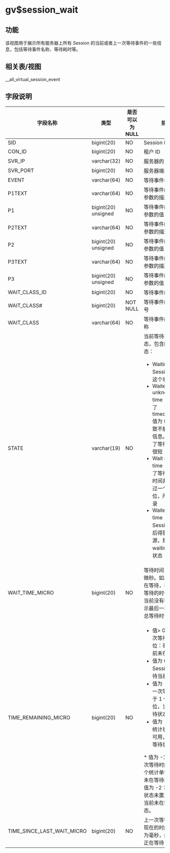 gv$session_wait 
====================================



功能 
-----------

该视图用于展示所有服务器上所有 Session 的当前或者上一次等待事件的一些信息，包括等待事件名称、等待耗时等。

相关表/视图 
---------------

__all_virtual_session_event

字段说明 
-------------



|          **字段名称**          |       **类型**        | **是否可以为 NULL** |                                                                                                                                                                                                             **描述**                                                                                                                                                                                                             |
|----------------------------|---------------------|----------------|--------------------------------------------------------------------------------------------------------------------------------------------------------------------------------------------------------------------------------------------------------------------------------------------------------------------------------------------------------------------------------------------------------------------------------|
| SID                        | bigint(20)          | NO             | Session ID                                                                                                                                                                                                                                                                                                                                                                                                                     |
| CON_ID                     | bigint(20)          | NO             | 租户 ID                                                                                                                                                                                                                                                                                                                                                                                                                          |
| SVR_IP                     | varchar(32)         | NO             | 服务器的 IP                                                                                                                                                                                                                                                                                                                                                                                                                        |
| SVR_PORT                   | bigint(20)          | NO             | 服务器端口                                                                                                                                                                                                                                                                                                                                                                                                                          |
| EVENT                      | varchar(64)         | NO             | 等待事件名称                                                                                                                                                                                                                                                                                                                                                                                                                         |
| P1TEXT                     | varchar(64)         | NO             | 等待事件的第一个参数的描述                                                                                                                                                                                                                                                                                                                                                                                                                  |
| P1                         | bigint(20) unsigned | NO             | 等待事件的第一个参数的值                                                                                                                                                                                                                                                                                                                                                                                                                   |
| P2TEXT                     | varchar(64)         | NO             | 等待事件的第二个参数的描述                                                                                                                                                                                                                                                                                                                                                                                                                  |
| P2                         | bigint(20) unsigned | NO             | 等待事件的第二个参数的值                                                                                                                                                                                                                                                                                                                                                                                                                   |
| P3TEXT                     | varchar(64)         | NO             | 等待事件的第三个参数的描述                                                                                                                                                                                                                                                                                                                                                                                                                  |
| P3                         | bigint(20) unsigned | NO             | 等待事件的第三个参数的值                                                                                                                                                                                                                                                                                                                                                                                                                   |
| WAIT_CLASS_ID              | bigint(20)          | NO             | 等待事件的类别 ID                                                                                                                                                                                                                                                                                                                                                                                                                     |
| WAIT_CLASS#                | bigint(20)          | NOT NULL       | 等待事件的类别序号                                                                                                                                                                                                                                                                                                                                                                                                                      |
| WAIT_CLASS                 | varchar(64)         | NO             | 等待事件的类别名称                                                                                                                                                                                                                                                                                                                                                                                                                      |
| STATE                      | varchar(19)         | NO             | 当前等待事件的状态，包含四种状态： <ul><li>Waiting：Session  正等待这个事件</li><li>Waited unknown time：由于设置了 timed_statistics 值为 false，导致不能得到时间信息。表示发生了等待，但时间很短</li><li>Wait short time：表示发生了等待，但由于时间非常短不超过一个时间单位，所以没有记录</li><li>Waited knnow time：如果 Session 等待然后得到了所需资源，那么将从 waiting 进入本状态</li></ul>  |
| WAIT_TIME_MICRO            | bigint(20)          | NO             | 等待时间，单位为微秒。如果当前正在等待，表示已经等待的时长；如果当前没有等待，表示最后一次等待的总等待时长。                                                                                                                                                                                                                                                                                                                                                                         |
| TIME_REMAINING_MICRO       | bigint(20)          | NO             | <ul><li>值\> 0：最后一次等待时间（单位：毫秒），当前未在等待状态</li><li>值为 0：Session 正在等待当前的事件</li><li>值为 -1：最后一次等待时间小于 1 个统计单位，当前未在等待状态</li><li>值为 -2：时间统计状态未置为可用，当前未在等待状态</li></ul>   * 值为 -1：最后一次等待时间小于 1 个统计单位，当前未在等待状态。   * 值为 -2：时间统计状态未置为可用，当前未在等待状态。                                                                                                                                      |
| TIME_SINCE_LAST_WAIT_MICRO | bigint(20)          | NO             | 上一次等待结束到现在的时间，单位为毫秒，如果当前正在等待，其值为 0                                                                                                                                                                                                                                                                                                                                                                                            |


